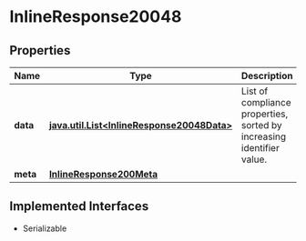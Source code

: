 

# InlineResponse20048


## Properties

Name | Type | Description | Notes
------------ | ------------- | ------------- | -------------
**data** | [**java.util.List&lt;InlineResponse20048Data&gt;**](InlineResponse20048Data.md) | List of compliance properties, sorted by increasing identifier value. |  [optional]
**meta** | [**InlineResponse200Meta**](InlineResponse200Meta.md) |  |  [optional]


## Implemented Interfaces

* Serializable



